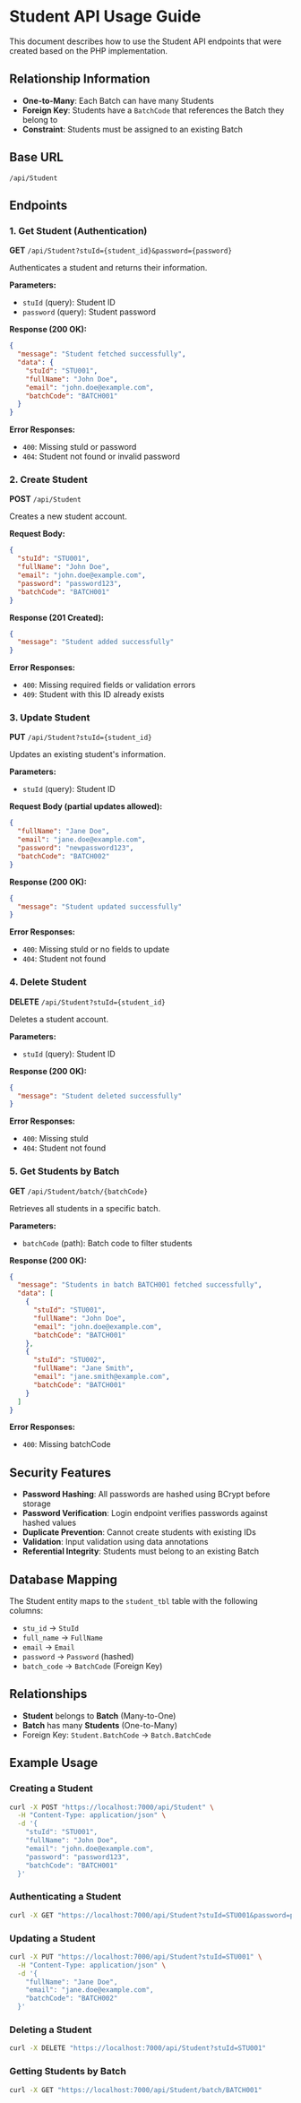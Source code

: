 # Student API Usage Guide

This document describes how to use the Student API endpoints that were created based on the PHP implementation.

## Relationship Information
- **One-to-Many**: Each Batch can have many Students
- **Foreign Key**: Students have a `BatchCode` that references the Batch they belong to
- **Constraint**: Students must be assigned to an existing Batch

## Base URL
```
/api/Student
```

## Endpoints

### 1. Get Student (Authentication)
**GET** `/api/Student?stuId={student_id}&password={password}`

Authenticates a student and returns their information.

**Parameters:**
- `stuId` (query): Student ID
- `password` (query): Student password

**Response (200 OK):**
```json
{
  "message": "Student fetched successfully",
  "data": {
    "stuId": "STU001",
    "fullName": "John Doe",
    "email": "john.doe@example.com",
    "batchCode": "BATCH001"
  }
}
```

**Error Responses:**
- `400`: Missing stuId or password
- `404`: Student not found or invalid password

### 2. Create Student
**POST** `/api/Student`

Creates a new student account.

**Request Body:**
```json
{
  "stuId": "STU001",
  "fullName": "John Doe",
  "email": "john.doe@example.com",
  "password": "password123",
  "batchCode": "BATCH001"
}
```

**Response (201 Created):**
```json
{
  "message": "Student added successfully"
}
```

**Error Responses:**
- `400`: Missing required fields or validation errors
- `409`: Student with this ID already exists

### 3. Update Student
**PUT** `/api/Student?stuId={student_id}`

Updates an existing student's information.

**Parameters:**
- `stuId` (query): Student ID

**Request Body (partial updates allowed):**
```json
{
  "fullName": "Jane Doe",
  "email": "jane.doe@example.com",
  "password": "newpassword123",
  "batchCode": "BATCH002"
}
```

**Response (200 OK):**
```json
{
  "message": "Student updated successfully"
}
```

**Error Responses:**
- `400`: Missing stuId or no fields to update
- `404`: Student not found

### 4. Delete Student
**DELETE** `/api/Student?stuId={student_id}`

Deletes a student account.

**Parameters:**
- `stuId` (query): Student ID

**Response (200 OK):**
```json
{
  "message": "Student deleted successfully"
}
```

**Error Responses:**
- `400`: Missing stuId
- `404`: Student not found

### 5. Get Students by Batch
**GET** `/api/Student/batch/{batchCode}`

Retrieves all students in a specific batch.

**Parameters:**
- `batchCode` (path): Batch code to filter students

**Response (200 OK):**
```json
{
  "message": "Students in batch BATCH001 fetched successfully",
  "data": [
    {
      "stuId": "STU001",
      "fullName": "John Doe",
      "email": "john.doe@example.com",
      "batchCode": "BATCH001"
    },
    {
      "stuId": "STU002",
      "fullName": "Jane Smith",
      "email": "jane.smith@example.com",
      "batchCode": "BATCH001"
    }
  ]
}
```

**Error Responses:**
- `400`: Missing batchCode

## Security Features

- **Password Hashing**: All passwords are hashed using BCrypt before storage
- **Password Verification**: Login endpoint verifies passwords against hashed values
- **Duplicate Prevention**: Cannot create students with existing IDs
- **Validation**: Input validation using data annotations
- **Referential Integrity**: Students must belong to an existing Batch

## Database Mapping

The Student entity maps to the `student_tbl` table with the following columns:
- `stu_id` → `StuId`
- `full_name` → `FullName`
- `email` → `Email`
- `password` → `Password` (hashed)
- `batch_code` → `BatchCode` (Foreign Key)

## Relationships
- **Student** belongs to **Batch** (Many-to-One)
- **Batch** has many **Students** (One-to-Many)
- Foreign Key: `Student.BatchCode` → `Batch.BatchCode`

## Example Usage

### Creating a Student
```bash
curl -X POST "https://localhost:7000/api/Student" \
  -H "Content-Type: application/json" \
  -d '{
    "stuId": "STU001",
    "fullName": "John Doe",
    "email": "john.doe@example.com",
    "password": "password123",
    "batchCode": "BATCH001"
  }'
```

### Authenticating a Student
```bash
curl -X GET "https://localhost:7000/api/Student?stuId=STU001&password=password123"
```

### Updating a Student
```bash
curl -X PUT "https://localhost:7000/api/Student?stuId=STU001" \
  -H "Content-Type: application/json" \
  -d '{
    "fullName": "Jane Doe",
    "email": "jane.doe@example.com",
    "batchCode": "BATCH002"
  }'
```

### Deleting a Student
```bash
curl -X DELETE "https://localhost:7000/api/Student?stuId=STU001"
```

### Getting Students by Batch
```bash
curl -X GET "https://localhost:7000/api/Student/batch/BATCH001"
```

